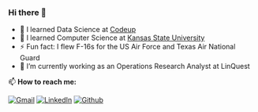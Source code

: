 ### Hi there 👋
- 📖 I learned Data Science at [Codeup](https://codeup.edu/program/data-science/)
- 📖 I learned Computer Science at [Kansas State University](https://k-state.edu/)
- ⚡ Fun fact: I flew F-16s for the US Air Force and Texas Air National Guard
- 🤔 I’m currently working as an Operations Research Analyst at LinQuest

📫 **How to reach me:**

[![Gmail](https://img.shields.io/badge/Gmail-%23EA4335.svg?style=plastic&logo=gmail&logoColor=white)](mailto:corey.hermesch@gmail.com) [![LinkedIn](https://img.shields.io/badge/LinkedIn-%230A66C2.svg?style=plastic&logo=linkedin&logoColor=white)](https://www.linkedin.com/in/corey-hermesch/) [![Github](https://img.shields.io/badge/GitHub-%23181717.svg?style=plastic&logo=github&logoColor=white)](https://github.com/corey-hermesch)

<!--
**corey-hermesch/corey-hermesch** is a ✨ _special_ ✨ repository because its `README.md` (this file) appears on your GitHub profile.

Here are some ideas to get you started:


-->
